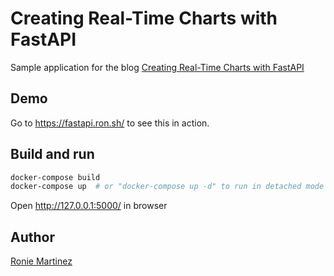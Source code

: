 # Creating Real-Time Charts with FastAPI

Sample application for the blog [Creating Real-Time Charts with FastAPI](https://ron.sh/creating-real-time-charts-with-fastapi/)

## Demo

Go to https://fastapi.ron.sh/ to see this in action.

## Build and run

```bash
docker-compose build
docker-compose up  # or "docker-compose up -d" to run in detached mode 
```

Open http://127.0.0.1:5000/ in browser

## Author

[Ronie Martinez](mailto:ronmarti18@gmail.com)
